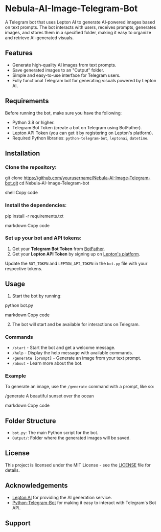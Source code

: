 # Nebula-AI-Image-Telegram-Bot

A Telegram bot that uses Lepton AI to generate AI-powered images based on text prompts. The bot interacts with users, receives prompts, generates images, and stores them in a specified folder, making it easy to organize and retrieve AI-generated visuals.

## Features

- Generate high-quality AI images from text prompts.
- Save generated images to an "Output" folder.
- Simple and easy-to-use interface for Telegram users.
- Fully functional Telegram bot for generating visuals powered by Lepton AI.

## Requirements

Before running the bot, make sure you have the following:

- Python 3.8 or higher.
- Telegram Bot Token (create a bot on Telegram using BotFather).
- Lepton API Token (you can get it by registering on Lepton's platform).
- Required Python libraries: `python-telegram-bot`, `leptonai`, `datetime`.

## Installation

### Clone the repository:

git clone https://github.com/yourusername/Nebula-AI-Image-Telegram-bot.git cd Nebula-AI-Image-Telegram-bot

shell
Copy code

### Install the dependencies:

pip install -r requirements.txt

markdown
Copy code

### Set up your bot and API tokens:

1. Get your **Telegram Bot Token** from [BotFather](https://core.telegram.org/bots#botfather).
2. Get your **Lepton API Token** by signing up on [Lepton's platform](https://lepton.ai).

Update the `BOT_TOKEN` and `LEPTON_API_TOKEN` in the `bot.py` file with your respective tokens.

## Usage

1. Start the bot by running:

python bot.py

markdown
Copy code

2. The bot will start and be available for interactions on Telegram.

### Commands

- `/start` - Start the bot and get a welcome message.
- `/help` - Display the help message with available commands.
- `/generate [prompt]` - Generate an image from your text prompt.
- `/about` - Learn more about the bot.

### Example

To generate an image, use the `/generate` command with a prompt, like so:

/generate A beautiful sunset over the ocean

markdown
Copy code

## Folder Structure

- `bot.py`: The main Python script for the bot.
- `Output/`: Folder where the generated images will be saved.

## License

This project is licensed under the MIT License - see the [LICENSE](LICENSE) file for details.

## Acknowledgements

- [Lepton AI](https://lepton.ai) for providing the AI generation service.
- [Python-Telegram-Bot](https://python-telegram-bot.readthedocs.io/en/stable/) for making it easy to interact with Telegram's Bot API.

## Support

